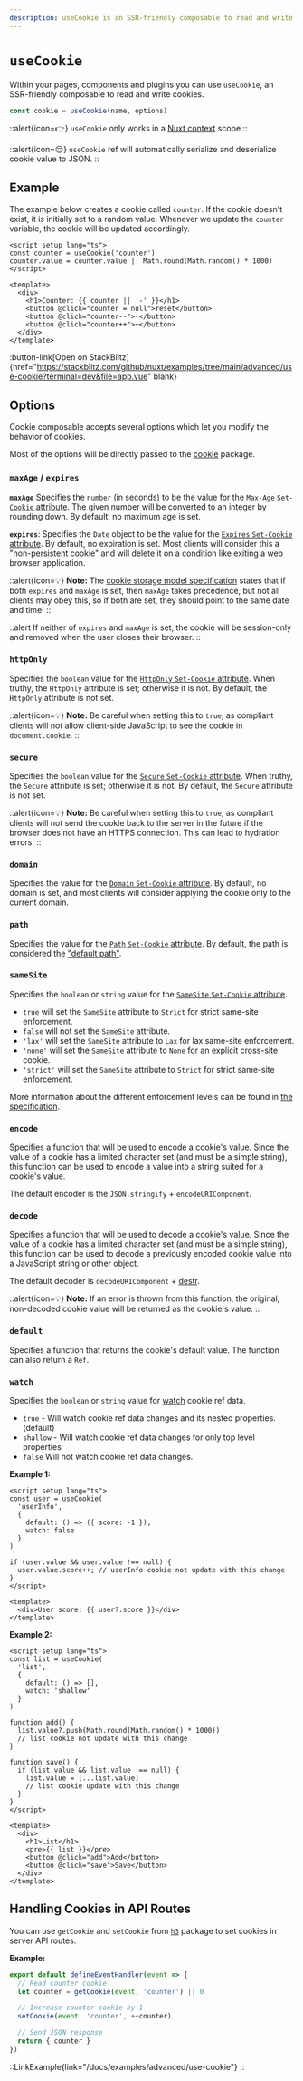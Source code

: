 ```yaml
---
description: useCookie is an SSR-friendly composable to read and write cookies.
---
```


# `useCookie`

Within your pages, components and plugins you can use `useCookie`, an SSR-friendly composable to read and write cookies.

```js
const cookie = useCookie(name, options)
```

::alert{icon=👉}
`useCookie` only works in a [Nuxt context](https://nuxt.com/docs/guide/going-further/nuxt-app#the-nuxt-context) scope
::

::alert{icon=😌}
`useCookie` ref will automatically serialize and deserialize cookie value to JSON.
::

## Example

The example below creates a cookie called `counter`. If the cookie doesn't exist, it is initially set to a random value. Whenever we update the `counter` variable, the cookie will be updated accordingly.

```vue
<script setup lang="ts">
const counter = useCookie('counter')
counter.value = counter.value || Math.round(Math.random() * 1000)
</script>

<template>
  <div>
    <h1>Counter: {{ counter || '-' }}</h1>
    <button @click="counter = null">reset</button>
    <button @click="counter--">-</button>
    <button @click="counter++">+</button>
  </div>
</template>
```

:button-link[Open on StackBlitz]{href="https://stackblitz.com/github/nuxt/examples/tree/main/advanced/use-cookie?terminal=dev&file=app.vue" blank}

## Options

Cookie composable accepts several options which let you modify the behavior of cookies.

Most of the options will be directly passed to the [cookie](https://github.com/jshttp/cookie) package.

### `maxAge` / `expires`

**`maxAge`** Specifies the `number` (in seconds) to be the value for the [`Max-Age` `Set-Cookie` attribute](https://tools.ietf.org/html/rfc6265#section-5.2.2).
The given number will be converted to an integer by rounding down. By default, no maximum age is set.

**`expires`**: Specifies the `Date` object to be the value for the [`Expires` `Set-Cookie` attribute](https://tools.ietf.org/html/rfc6265#section-5.2.1).
By default, no expiration is set. Most clients will consider this a "non-persistent cookie" and
will delete it on a condition like exiting a web browser application.

::alert{icon=💡}
**Note:** The [cookie storage model specification](https://tools.ietf.org/html/rfc6265#section-5.3) states that if both `expires` and
`maxAge` is set, then `maxAge` takes precedence, but not all clients may obey this,
so if both are set, they should point to the same date and time!
::

::alert
If neither of `expires` and `maxAge` is set, the cookie will be session-only and removed when the user closes their browser.
::

### `httpOnly`

Specifies the `boolean` value for the [`HttpOnly` `Set-Cookie` attribute](https://tools.ietf.org/html/rfc6265#section-5.2.6). When truthy,
the `HttpOnly` attribute is set; otherwise it is not. By default, the `HttpOnly` attribute is not set.

::alert{icon=💡}
**Note:** Be careful when setting this to `true`, as compliant clients will not allow client-side
JavaScript to see the cookie in `document.cookie`.
::

### `secure`

Specifies the `boolean` value for the [`Secure` `Set-Cookie` attribute](https://tools.ietf.org/html/rfc6265#section-5.2.5). When truthy,
the `Secure` attribute is set; otherwise it is not. By default, the `Secure` attribute is not set.

::alert{icon=💡}
**Note:** Be careful when setting this to `true`, as compliant clients will not send the cookie back to
the server in the future if the browser does not have an HTTPS connection. This can lead to hydration errors.
::

### `domain`

Specifies the value for the [`Domain` `Set-Cookie` attribute](https://tools.ietf.org/html/rfc6265#section-5.2.3). By default, no
domain is set, and most clients will consider applying the cookie only to the current domain.

### `path`

Specifies the value for the [`Path` `Set-Cookie` attribute](https://tools.ietf.org/html/rfc6265#section-5.2.4). By default, the path
is considered the ["default path"](https://tools.ietf.org/html/rfc6265#section-5.1.4).

### `sameSite`

Specifies the `boolean` or `string` value for the [`SameSite` `Set-Cookie` attribute](https://tools.ietf.org/html/draft-ietf-httpbis-rfc6265bis-03#section-4.1.2.7).

- `true` will set the `SameSite` attribute to `Strict` for strict same-site enforcement.
- `false` will not set the `SameSite` attribute.
- `'lax'` will set the `SameSite` attribute to `Lax` for lax same-site enforcement.
- `'none'` will set the `SameSite` attribute to `None` for an explicit cross-site cookie.
- `'strict'` will set the `SameSite` attribute to `Strict` for strict same-site enforcement.

More information about the different enforcement levels can be found in [the specification](https://tools.ietf.org/html/draft-ietf-httpbis-rfc6265bis-03#section-4.1.2.7).

### `encode`

Specifies a function that will be used to encode a cookie's value. Since the value of a cookie
has a limited character set (and must be a simple string), this function can be used to encode
a value into a string suited for a cookie's value.

The default encoder is the `JSON.stringify` + `encodeURIComponent`.

### `decode`

Specifies a function that will be used to decode a cookie's value. Since the value of a cookie
has a limited character set (and must be a simple string), this function can be used to decode
a previously encoded cookie value into a JavaScript string or other object.

The default decoder is `decodeURIComponent` + [destr](https://github.com/unjs/destr).

::alert{icon=💡}
**Note:** If an error is thrown from this function, the original, non-decoded cookie value will
be returned as the cookie's value.
::

### `default`

Specifies a function that returns the cookie's default value. The function can also return a `Ref`.

### `watch`

Specifies the `boolean` or `string` value for [watch](https://vuejs.org/api/reactivity-core.html#watch) cookie ref data.

- `true` - Will watch cookie ref data changes and its nested properties. (default)
- `shallow` - Will watch cookie ref data changes for only top level properties
- `false` Will not watch cookie ref data changes.

**Example 1:**

```vue
<script setup lang="ts">
const user = useCookie(
  'userInfo',
  {
    default: () => ({ score: -1 }),
    watch: false
  }
)

if (user.value && user.value !== null) {
  user.value.score++; // userInfo cookie not update with this change
}
</script>

<template>
  <div>User score: {{ user?.score }}</div>
</template>
```

**Example 2:**

```vue
<script setup lang="ts">
const list = useCookie(
  'list',
  {
    default: () => [],
    watch: 'shallow'
  }
)

function add() {
  list.value?.push(Math.round(Math.random() * 1000))
  // list cookie not update with this change
}

function save() {
  if (list.value && list.value !== null) {
    list.value = [...list.value]
    // list cookie update with this change
  }
}
</script>

<template>
  <div>
    <h1>List</h1>
    <pre>{{ list }}</pre>
    <button @click="add">Add</button>
    <button @click="save">Save</button>
  </div>
</template>
```

## Handling Cookies in API Routes

You can use `getCookie` and `setCookie` from [`h3`](https://github.com/unjs/h3) package to set cookies in server API routes.

**Example:**

```js
export default defineEventHandler(event => {
  // Read counter cookie
  let counter = getCookie(event, 'counter') || 0

  // Increase counter cookie by 1
  setCookie(event, 'counter', ++counter)

  // Send JSON response
  return { counter }
})
```

::LinkExample{link="/docs/examples/advanced/use-cookie"}
::
